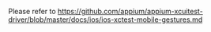 Please refer to https://github.com/appium/appium-xcuitest-driver/blob/master/docs/ios/ios-xctest-mobile-gestures.md